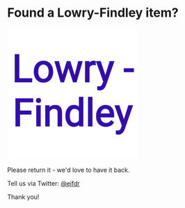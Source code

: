 # Found a Lowry-Findley item?

![Lowry-Findley tag image](/lowry-findley-label.png)

Please return it - we'd love to have it back.

Tell us via Twitter: [@ejfdr](https://twitter.com/ejfdr/)

Thank you!
